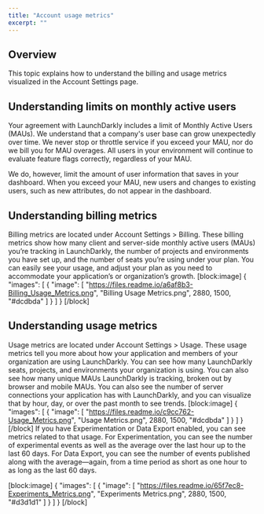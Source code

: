 ```yaml
---
title: "Account usage metrics"
excerpt: ""
---
```

## Overview
This topic explains how to understand the billing and usage metrics visualized in the Account Settings page. 

## Understanding limits on monthly active users
Your agreement with LaunchDarkly includes a limit of Monthly Active Users (MAUs). We understand that a company's user base can grow unexpectedly over time. We never stop or throttle service if you exceed your MAU, nor do we bill you for MAU overages. All users in your environment will continue to evaluate feature flags correctly, regardless of your MAU.

We do, however, limit the amount of user information that saves in your dashboard. When you exceed your MAU, new users and changes to existing users, such as new attributes, do not appear in the dashboard.
## Understanding billing metrics
Billing metrics are located under Account Settings > Billing.  These billing metrics show how many client and server-side monthly active users (MAUs) you’re tracking in LaunchDarkly, the number of projects and environments you have set up, and the number of seats you’re using under your plan. You can easily see your usage, and adjust your plan as you need to accommodate your application’s or organization’s growth.
[block:image]
{
  "images": [
    {
      "image": [
        "https://files.readme.io/a6af8b3-Billing_Usage_Metrics.png",
        "Billing Usage Metrics.png",
        2880,
        1500,
        "#dcdbda"
      ]
    }
  ]
}
[/block]

## Understanding usage metrics
Usage metrics are located under Account Settings > Usage.  These usage metrics tell you more about how your application and members of your organization are using LaunchDarkly. You can see how many LaunchDarkly seats, projects, and environments your organization is using. You can also see how many unique MAUs LaunchDarkly is tracking, broken out by browser and mobile MAUs. You can also see the number of server connections your application has with LaunchDarkly, and you can visualize that by hour, day, or over the past month to see trends.
[block:image]
{
  "images": [
    {
      "image": [
        "https://files.readme.io/c9cc762-Usage_Metrics.png",
        "Usage Metrics.png",
        2880,
        1500,
        "#dcdbda"
      ]
    }
  ]
}
[/block]
If you have Experimentation or Data Export enabled, you can see metrics related to that usage. For Experimentation, you can see the number of experimental events as well as the average over the last hour up to the last 60 days. For Data Export, you can see the number of events published along with the average—again, from a time period as short as one hour to as long as the last 60 days.


[block:image]
{
  "images": [
    {
      "image": [
        "https://files.readme.io/65f7ec8-Experiments_Metrics.png",
        "Experiments Metrics.png",
        2880,
        1500,
        "#d3d1d1"
      ]
    }
  ]
}
[/block]